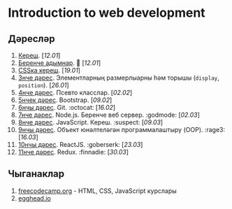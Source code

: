 Introduction to web development
===============================

Дәресләр
--------

1. [Кереш](/Lesson-0.md). [*12.01*]
2. [Беренче адымнар](/Lesson-1.md). :baby: [*12.01*]
3. [CSSка кереш](/Lesson-2.md). [*19.01*]
3. [3нче дәрес](/Lesson-3.md). Элементларның размерлыарны һәм торышы (`display`, `position`). [*26.01*]
4. [4нче дәрес](/Lesson-4.md). Псевто класслар. [*02.02*]
4. [5нчек дәрес](/Lesson-5.md). Bootstrap. [*09.02*]
4. [6нчы дәрес](/Lesson-6.md). Git. :octocat: [*16.02*]
4. [7нче дәрес](/Lesson-7.md). Node.js. Беренче веб сервер. :godmode: [*02.03*]
4. [8нче дәрес](/Lesson-5.md). JavaScript. Кереш. :suspect: [*09.03*]
4. [9нчы дәрес](/Lesson-5.md). Объект юнәлтеләгән программалаштыру (OOP). :rage3: [*16.03*]
4. [10нчы дәрес](/Lesson-5.md). ReactJS. :goberserk: [*23.03*]
4. [11нче дәрес](/Lesson-5.md). Redux. :finnadie: [*30.03*]

Чыганаклар
----------

1. [freecodecamp.org](https://www.freecodecamp.org/) - HTML, CSS, JavaScript курслары
2. [egghead.io](https://egghead.io/)